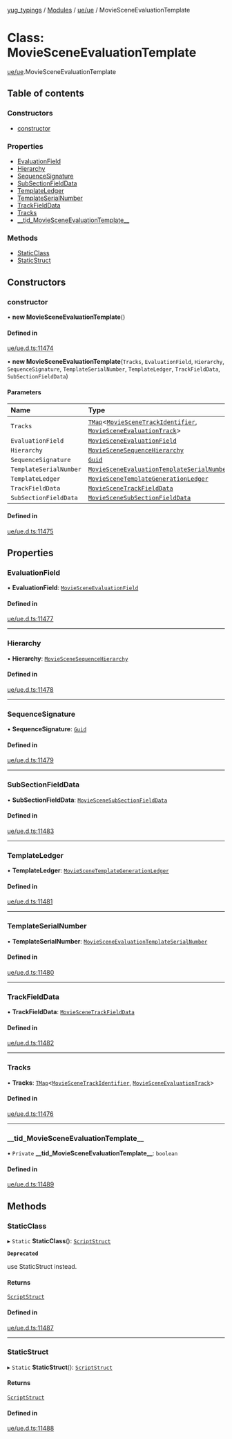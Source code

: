 [yug_typings](../README.md) / [Modules](../modules.md) / [ue/ue](../modules/ue_ue.md) / MovieSceneEvaluationTemplate

# Class: MovieSceneEvaluationTemplate

[ue/ue](../modules/ue_ue.md).MovieSceneEvaluationTemplate

## Table of contents

### Constructors

- [constructor](ue_ue.MovieSceneEvaluationTemplate.md#constructor)

### Properties

- [EvaluationField](ue_ue.MovieSceneEvaluationTemplate.md#evaluationfield)
- [Hierarchy](ue_ue.MovieSceneEvaluationTemplate.md#hierarchy)
- [SequenceSignature](ue_ue.MovieSceneEvaluationTemplate.md#sequencesignature)
- [SubSectionFieldData](ue_ue.MovieSceneEvaluationTemplate.md#subsectionfielddata)
- [TemplateLedger](ue_ue.MovieSceneEvaluationTemplate.md#templateledger)
- [TemplateSerialNumber](ue_ue.MovieSceneEvaluationTemplate.md#templateserialnumber)
- [TrackFieldData](ue_ue.MovieSceneEvaluationTemplate.md#trackfielddata)
- [Tracks](ue_ue.MovieSceneEvaluationTemplate.md#tracks)
- [\_\_tid\_MovieSceneEvaluationTemplate\_\_](ue_ue.MovieSceneEvaluationTemplate.md#__tid_moviesceneevaluationtemplate__)

### Methods

- [StaticClass](ue_ue.MovieSceneEvaluationTemplate.md#staticclass)
- [StaticStruct](ue_ue.MovieSceneEvaluationTemplate.md#staticstruct)

## Constructors

### constructor

• **new MovieSceneEvaluationTemplate**()

#### Defined in

[ue/ue.d.ts:11474](https://github.com/YugMetaverse/yug_typings/blob/b7d9b19/ue/ue.d.ts#L11474)

• **new MovieSceneEvaluationTemplate**(`Tracks`, `EvaluationField`, `Hierarchy`, `SequenceSignature`, `TemplateSerialNumber`, `TemplateLedger`, `TrackFieldData`, `SubSectionFieldData`)

#### Parameters

| Name | Type |
| :------ | :------ |
| `Tracks` | [`TMap`](../interfaces/ue_puerts.TMap.md)<[`MovieSceneTrackIdentifier`](ue_ue.MovieSceneTrackIdentifier.md), [`MovieSceneEvaluationTrack`](ue_ue.MovieSceneEvaluationTrack.md)\> |
| `EvaluationField` | [`MovieSceneEvaluationField`](ue_ue.MovieSceneEvaluationField.md) |
| `Hierarchy` | [`MovieSceneSequenceHierarchy`](ue_ue.MovieSceneSequenceHierarchy.md) |
| `SequenceSignature` | [`Guid`](ue_ue_s.Guid.md) |
| `TemplateSerialNumber` | [`MovieSceneEvaluationTemplateSerialNumber`](ue_ue.MovieSceneEvaluationTemplateSerialNumber.md) |
| `TemplateLedger` | [`MovieSceneTemplateGenerationLedger`](ue_ue.MovieSceneTemplateGenerationLedger.md) |
| `TrackFieldData` | [`MovieSceneTrackFieldData`](ue_ue.MovieSceneTrackFieldData.md) |
| `SubSectionFieldData` | [`MovieSceneSubSectionFieldData`](ue_ue.MovieSceneSubSectionFieldData.md) |

#### Defined in

[ue/ue.d.ts:11475](https://github.com/YugMetaverse/yug_typings/blob/b7d9b19/ue/ue.d.ts#L11475)

## Properties

### EvaluationField

• **EvaluationField**: [`MovieSceneEvaluationField`](ue_ue.MovieSceneEvaluationField.md)

#### Defined in

[ue/ue.d.ts:11477](https://github.com/YugMetaverse/yug_typings/blob/b7d9b19/ue/ue.d.ts#L11477)

___

### Hierarchy

• **Hierarchy**: [`MovieSceneSequenceHierarchy`](ue_ue.MovieSceneSequenceHierarchy.md)

#### Defined in

[ue/ue.d.ts:11478](https://github.com/YugMetaverse/yug_typings/blob/b7d9b19/ue/ue.d.ts#L11478)

___

### SequenceSignature

• **SequenceSignature**: [`Guid`](ue_ue_s.Guid.md)

#### Defined in

[ue/ue.d.ts:11479](https://github.com/YugMetaverse/yug_typings/blob/b7d9b19/ue/ue.d.ts#L11479)

___

### SubSectionFieldData

• **SubSectionFieldData**: [`MovieSceneSubSectionFieldData`](ue_ue.MovieSceneSubSectionFieldData.md)

#### Defined in

[ue/ue.d.ts:11483](https://github.com/YugMetaverse/yug_typings/blob/b7d9b19/ue/ue.d.ts#L11483)

___

### TemplateLedger

• **TemplateLedger**: [`MovieSceneTemplateGenerationLedger`](ue_ue.MovieSceneTemplateGenerationLedger.md)

#### Defined in

[ue/ue.d.ts:11481](https://github.com/YugMetaverse/yug_typings/blob/b7d9b19/ue/ue.d.ts#L11481)

___

### TemplateSerialNumber

• **TemplateSerialNumber**: [`MovieSceneEvaluationTemplateSerialNumber`](ue_ue.MovieSceneEvaluationTemplateSerialNumber.md)

#### Defined in

[ue/ue.d.ts:11480](https://github.com/YugMetaverse/yug_typings/blob/b7d9b19/ue/ue.d.ts#L11480)

___

### TrackFieldData

• **TrackFieldData**: [`MovieSceneTrackFieldData`](ue_ue.MovieSceneTrackFieldData.md)

#### Defined in

[ue/ue.d.ts:11482](https://github.com/YugMetaverse/yug_typings/blob/b7d9b19/ue/ue.d.ts#L11482)

___

### Tracks

• **Tracks**: [`TMap`](../interfaces/ue_puerts.TMap.md)<[`MovieSceneTrackIdentifier`](ue_ue.MovieSceneTrackIdentifier.md), [`MovieSceneEvaluationTrack`](ue_ue.MovieSceneEvaluationTrack.md)\>

#### Defined in

[ue/ue.d.ts:11476](https://github.com/YugMetaverse/yug_typings/blob/b7d9b19/ue/ue.d.ts#L11476)

___

### \_\_tid\_MovieSceneEvaluationTemplate\_\_

• `Private` **\_\_tid\_MovieSceneEvaluationTemplate\_\_**: `boolean`

#### Defined in

[ue/ue.d.ts:11489](https://github.com/YugMetaverse/yug_typings/blob/b7d9b19/ue/ue.d.ts#L11489)

## Methods

### StaticClass

▸ `Static` **StaticClass**(): [`ScriptStruct`](ue_ue.ScriptStruct.md)

**`Deprecated`**

use StaticStruct instead.

#### Returns

[`ScriptStruct`](ue_ue.ScriptStruct.md)

#### Defined in

[ue/ue.d.ts:11487](https://github.com/YugMetaverse/yug_typings/blob/b7d9b19/ue/ue.d.ts#L11487)

___

### StaticStruct

▸ `Static` **StaticStruct**(): [`ScriptStruct`](ue_ue.ScriptStruct.md)

#### Returns

[`ScriptStruct`](ue_ue.ScriptStruct.md)

#### Defined in

[ue/ue.d.ts:11488](https://github.com/YugMetaverse/yug_typings/blob/b7d9b19/ue/ue.d.ts#L11488)

